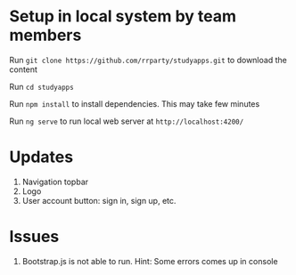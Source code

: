 # Setup in local system by team members

Run `git clone https://github.com/rrparty/studyapps.git` to download the content

Run `cd studyapps` 

Run `npm install` to install dependencies. This may take few minutes

Run `ng serve` to run local web server at `http://localhost:4200/`

# Updates

1. Navigation topbar
2. Logo
3. User account button: sign in, sign up, etc.

# Issues

1. Bootstrap.js is not able to run. Hint: Some errors comes up in console